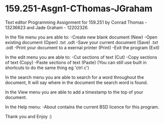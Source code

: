 # 159.251-Asgn1-CThomas-JGraham
Text editor Programming Assignment for 159.251
by Conrad Thomas - 13236623 and Jade Graham - 12202326.

In the file menu you are able to:
-Create new blank document (New)
-Open existing document (Open) .txt .odt
-Save your current document (Save) .txt .odt
-Print your document to a exernal printer (Print)
-Exit the program (Exit)

In the edit menu you are able to:
-Cut sections of text (Cut)
-Copy sections of text (Copy)
-Paste sections of text (Paste)
(You can still use built in shortcuts to do the same thing eg 'ctrl c')

In the search menu you are able to search for a word throughout the document,
It will say where in the document the search word is found.

In the View menu you are able to add a timestamp to the top of your document.

In the Help menu:
-About contains the current BSD licence for this program.

Thank you and Enjoy :)
